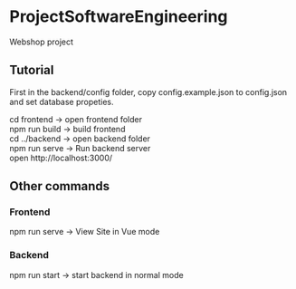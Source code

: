 # ProjectSoftwareEngineering
Webshop project


## Tutorial
First in the backend/config folder, copy config.example.json to config.json and set database propeties.  

cd frontend -> open frontend folder  
npm run build -> build frontend  
cd ../backend -> open backend folder  
npm run serve -> Run backend server  
open http://localhost:3000/  

## Other commands
### Frontend
npm run serve -> View Site in Vue mode

### Backend
npm run start -> start backend in normal mode

